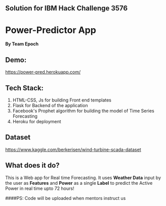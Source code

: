 ## Solution for IBM Hack Challenge 3576

# Power-Predictor App
**By Team Epoch**

## Demo:
https://power-pred.herokuapp.com/

## Tech Stack:
1. HTML-CSS, Js for building Front end templates
2. Flask for Backend of the application
3. Facebook's Prophet algorithm for building the model of Time Series Forecasting
4. Heroku for deployment

## Dataset
https://www.kaggle.com/berkerisen/wind-turbine-scada-dataset

## What does it do?
This is a Web app for Real time Forecasting. It uses **Weather Data** input by the user as **Features** and **Power** as a single **Label** to predict the Active Power in real time upto 72 hours!

####PS: Code will be uploaded when mentors instruct us
